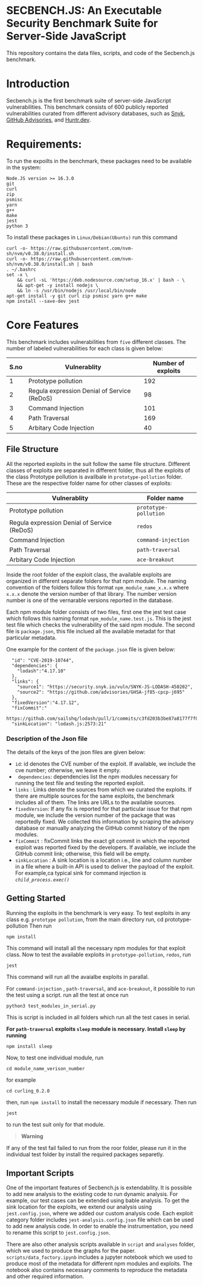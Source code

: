 # SECBENCH.JS: An Executable Security Benchmark Suite for Server-Side JavaScript

This repository contains the data files, scripts, and code of the Secbench.js benchmark.

# Introduction

Secbench.js is the first benchmark suite of server-side JavaScript vulnerabilities. This benchmark consists of 600 publicly reported vulnerabilities curated from different advisory databases, such as [Snyk](https://security.snyk.io/), [GitHub Advisories](https://github.com/advisories), and [Huntr.dev](https://www.huntr.dev/).

# Requirements:

To run the expoilts in the benchmark, these packages need to be available in the system:

```
Node.JS version >= 16.3.0
git
curl
zip
psmisc
yarn
g++
make
jest
python 3
```

To install these packages in `Linux/Debian(Ubuntu)` run this command

```
curl -o- https://raw.githubusercontent.com/nvm-sh/nvm/v0.38.0/install.sh
curl -o- https://raw.githubusercontent.com/nvm-sh/nvm/v0.38.0/install.sh | bash
. ~/.bashrc
set -x \
    && curl -sL 'https://deb.nodesource.com/setup_16.x' | bash - \
    && apt-get -y install nodejs \
    && ln -s /usr/bin/nodejs /usr/local/bin/node
apt-get install -y git curl zip psmisc yarn g++ make
npm install --save-dev jest
```

# Core Features

This benchmark includes vulnerabilities from `five` different classes. The number of 
labeled vulnerabilities for each class is given below:

| S.no | Vulnerablity                                | Number of exploits |
| ---- | ------------------------------------------- | ------------------ |
| 1    | Prototype pollution                         | 192                |
| 2    | Regula expression Denial of Service (ReDoS) | 98                 |
| 3    | Command Injection                           | 101                |
| 4    | Path Traversal                              | 169                |
| 5    | Arbitary Code Injection                     | 40                 |

## File Structure

All the reported exploits in the suit follow the same file structure. Different classes of exploits are separated in different folder, thus all the exploits of the class Prototype pollution is availbale in `prototype-pollution` folder. These are the respective folder name for other classes of exploits:

| Vulnerablity                                | Folder name           |
| ------------------------------------------- | --------------------- |
| Prototype pollution                         | `prototype-pollution` |
| Regula expression Denial of Service (ReDoS) | `redos`               |
| Command Injection                           | `command-injection`   |
| Path Traversal                              | `path-traversal`      |
| Arbitary Code Injection                     | `ace-breakout`        |

Inside the root folder of the exploit class, the available exploits are organized in different separate folders for that npm module. The naming convention of the folders follow this format `npm_module_name_x.x.x` where `x.x.x` denote the version number of that library. The number version number is one of the vernarable versions reported in the database.

Each npm module folder consists of two files, first one the jest test case which follows this naming format
`npm_module_name.test.js`. This is the jest test file which checks the vulnerability of the said npm module. The second file is `package.json`, this file inclued all the available metadat for that particular metadata.

One example for the content of the `package.json` file is given below:

```
  "id": "CVE-2019-10744",
  "dependencies": {
    "lodash":"4.17.10"
  },
  "links": {
    "source1": "https://security.snyk.io/vuln/SNYK-JS-LODASH-450202",
    "source2": "https://github.com/advisories/GHSA-jf85-cpcp-j695"
  },
  "fixedVersion":"4.17.12",
  "fixCommit":"
      https://github.com/sailshq/lodash/pull/1/commits/c3fd203b3be87a8177f7f00824033c95f981f984"",
  "sinkLocation": "lodash.js:2573:21"
```

### Description of the Json file

The details of the keys of the json files are given below:

- `id`: id denotes the CVE number of the exploit. If available, we include the cve number; otherwise, we leave it empty.
- ` dependencies`: dependencies list the npm modules necessary for running the test file and testing the reported exploit.
- `links` : Links denote the sources from which we curated the exploits. If there are multiple sources for the same exploits, the benchmark includes all of them. The links are URLs to the available sources.
- `fixedVersion`: If any fix is reported for that particular issue for that npm module, we include the version number of the package that was reportedly fixed. We collected this information by scraping the advisory database or manually analyzing the GitHub commit history of the npm modules.
- `fixCommit` : fixCommit links the exact git commit in which the reported exploit was reported fixed by the developers. If available, we include the GitHub commit link; otherwise, this field will be empty.
- `sinkLocation` : A sink location is a location i.e., line and column number in a file where a built-in API is used to deliver the payload of the exploit. For example,ca typical sink for command injection is _`child_process.exec()`_

## Getting Started

Running the exploits in the benchmark is very easy. To test exploits in any class e.g. `prototype pollution`, from the main directory run,
cd prototype-pollution
Then run

```
npm install
```

This command will install all the necessary npm modules for that exploit class.
Now to test the available exploits in `prototype-pollution`, `redos`, run

```
jest
```

This command will run all the avaialbe exploits in parallal.

For `command-injection` , `path-traversal`, and `ace-breakout`, it possible to run the test using a script. run all the test at once run

```
python3 test_modules_in_serial.py
```

This is script is included in all folders which run all the test cases in serial.

**For `path-traversal` exploits `sleep` module is necessary. Install `sleep` by running**

```
npm install sleep
```

Now, to test one individual module, run

```
cd module_name_verison_number
```

for example

```
cd curling_0.2.0
```

then, run `npm install` to install the necessary module if necessary. Then run

```
jest
```

to run the test suit only for that module.

> **Warning**

If any of the test fail failed to run from the roor folder, please run it in the individual test folder by install the required packages separetly.

## Important Scripts

One of the important features of Secbench.js is extendability. It is possible to add new analysis to the existing code to run dynamic analysis. For example, our test cases can be extended using bable analysis. To get the sink location for the exploits, we extend our analysis using `jest.config.json`, where we added our custom analysis code. Each exploit category folder includes `jest-analysis.config.json` file which can be used to add new analysis code. In order to enable the instrumentation, you need to rename this script to `jest.config.json`.

There are also other analysis scripts available in `script` and `analyses` folder, which we used to produce the graphs for the paper. `scripts/data_factory.ipynb` includes a jupyter notebook which we used to produce most of the metadata for different npm modules and exploits. The notebook also contains necessary comments to reproduce the metadata and other required information.
